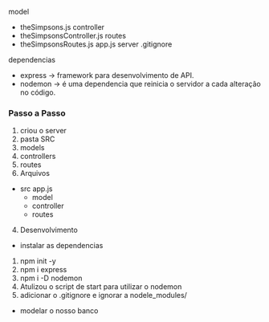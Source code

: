 model
 - theSimpsons.js
controller
 - theSimpsonsController.js
routes
 - theSimpsonsRoutes.js
app.js
server
.gitignore

dependencias
 - express -> framework para desenvolvimento de API.
 - nodemon -> é uma dependencia que reinicia o servidor a cada alteração no código.

### Passo a Passo

1. criou o server
2. pasta SRC
 1. models
 2. controllers
 3. routes
3. Arquivos
 - src
  app.js
    - model
    - controller
    - routes

4. Desenvolvimento
 - instalar as dependencias
  1. npm init -y
  2. npm i express
  3. npm i -D nodemon
  4. Atulizou o script de start para utilizar o nodemon
  5. adicionar o .gitignore e ignorar a nodele_modules/
 - modelar o nosso banco

